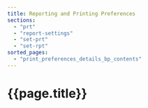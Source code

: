 ```yaml
---
title: Reporting and Printing Preferences
sections:
  - "prt"
  - "report-settings"
  - "set-prt"
  - "set-rpt"
sorted_pages:
  - "print_preferences_details_bp_contents"
---
```

# {{page.title}}
